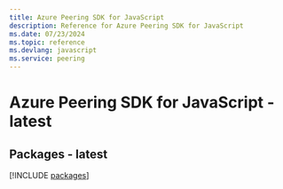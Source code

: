 ```yaml
---
title: Azure Peering SDK for JavaScript
description: Reference for Azure Peering SDK for JavaScript
ms.date: 07/23/2024
ms.topic: reference
ms.devlang: javascript
ms.service: peering
---
```

# Azure Peering SDK for JavaScript - latest
## Packages - latest
[!INCLUDE [packages](peering-index.md)]